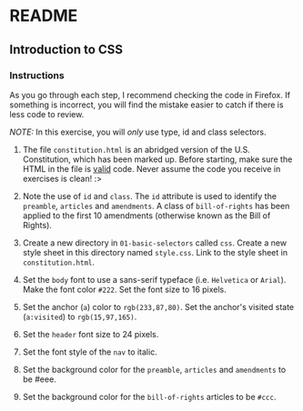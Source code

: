 # README

## Introduction to CSS

### Instructions

As you go through each step, I recommend checking the code in Firefox. If something is incorrect, you will find the mistake easier to catch if there is less code to review.

*NOTE:* In this exercise, you will *only* use type, id and class selectors.

1. The file `constitution.html` is an abridged version of the U.S. Constitution, which has been marked up. Before starting, make sure the HTML in the file is [valid](https://validator.w3.org/) code. Never assume the code you receive in exercises is clean! :>

2. Note the use of `id` and `class`. The `id` attribute is used to identify the `preamble`, `articles` and `amendments`. A class of `bill-of-rights` has been applied to the first 10 amendments (otherwise known as the Bill of Rights).

4. Create a new directory in `01-basic-selectors` called `css`. Create a new style sheet in this directory named `style.css`. Link to the style sheet in `constitution.html`.

5. Set the `body` font to use a sans-serif typeface (i.e. `Helvetica` or `Arial`). Make the font color `#222`. Set the font size to 16 pixels.

6. Set the anchor (`a`) color to `rgb(233,87,80)`. Set the anchor's visited state (`a:visited`) to `rgb(15,97,165)`.

7. Set the `header` font size to 24 pixels.

8. Set the font style of the `nav` to italic.

9. Set the background color for the `preamble`, `articles` and `amendments` to be #eee.

10. Set the background color for the `bill-of-rights` articles to be `#ccc`.
